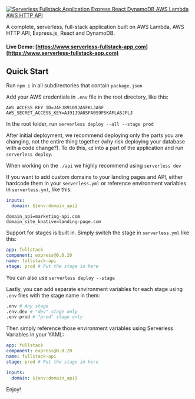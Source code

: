 [![Serverless Fullstack Application Express React DynamoDB AWS Lambda AWS HTTP API](https://s3.amazonaws.com/assets.github.serverless/components/readme-serverless-framework-fullstack-application.png
)](https://www.serverless-fullstack-app.com)

A complete, serverless, full-stack application built on AWS Lambda, AWS HTTP API, Express.js, React and DynamoDB.

#### Live Demo: [https://www.serverless-fullstack-app.com](https://www.serverless-fullstack-app.com)

## Quick Start

Run `npm i` in all subdirectories that contain `package.json`

Add your AWS credentials in `.env` file in the root directory, like this:

```text
AWS_ACCESS_KEY_ID=JAFJ89109JASFKLJASF
AWS_SECRET_ACCESS_KEY=AJ91J9A0SFA0S9FSKAFLASJFLJ
```

In the root folder, run `serverless deploy --all --stage prod`

After initial deployment, we recommend deploying only the parts you are changing, not the entire thing together (why risk deploying your database with a code change?).  To do this, `cd` into a part of the application and run `serverless deploy`.

When working on the `./api` we highly recommend using `serverless dev`

If you want to add custom domains to your landing pages and API, either hardcode them in your `serverless.yml` or reference environment variables in `serverless.yml`, like this:

```yaml
inputs:
  domain: ${env:domain_api}
```

```text
domain_api=marketing-api.com
domain_site_knative=landing-page.com
```

Support for stages is built in.  Simply switch the stage in `serverless.yml` like this:

```yaml
app: fullstack
component: express@0.0.20
name: fullstack-api
stage: prod # Put the stage in here
```

You can also use `serverless deploy --stage`

Lastly, you can add separate environment variables for each stage using `.env` files with the stage name in them:

```bash
.env # Any stage
.env.dev # "dev" stage only
.env.prod # "prod" stage only
```

Then simply reference those environment variables using Serverless Variables in your YAML:

```yaml
app: fullstack
component: express@0.0.20
name: fullstack-api
stage: prod # Put the stage in here

inputs:
  domain: ${env:domain_api}
```



Enjoy!
